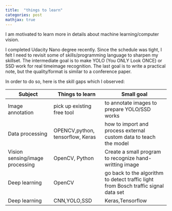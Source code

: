 ```yaml
---
title:  "things to learn"
categories: post
mathjax: true
---
```

I am motivated to learn more in details about machine learning/computer vision. 

I completed Udacity Nano degree recently. Since the schedule was tight, I felt I need to revisit some of skills/programming language to sharpen my skillset. The intermediate goal is to make YOLO (You ONLY Look ONCE) or SSD work for real timeimage recognition. The last goal is to write a practical note, but the quality/format is similar to a conference paper. 

In order to do so, here is the skill gaps which I observed:

|Subject|Things to learn|Small goal|
|---|---|---|
|Image annotation|pick up existing free tool| to annotate images to prepare YOLO/SSD works|
|Data processing|OPENCV,python, tensorflow, Keras| how to import and process external custom data to teach the model|
|Vision sensing/image processing|OpenCV, Python| Create a small program to recognize hand-writting image|
|Deep learning|OpenCV|go back to the algorithm to detect traffic light from Bosch traffic signal data set|
|Deep learning|CNN,YOLO,SSD|Keras,Tensorflow|Create an algorithm to detect my daughter's face in real time|
